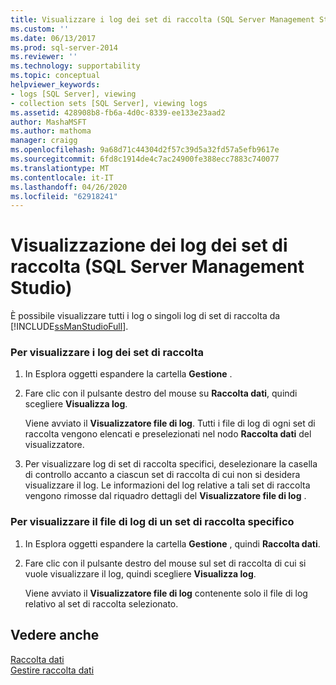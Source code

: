 ```yaml
---
title: Visualizzare i log dei set di raccolta (SQL Server Management Studio) | Microsoft Docs
ms.custom: ''
ms.date: 06/13/2017
ms.prod: sql-server-2014
ms.reviewer: ''
ms.technology: supportability
ms.topic: conceptual
helpviewer_keywords:
- logs [SQL Server], viewing
- collection sets [SQL Server], viewing logs
ms.assetid: 428908b8-fb6a-4d0c-8339-ee133e23aad2
author: MashaMSFT
ms.author: mathoma
manager: craigg
ms.openlocfilehash: 9a68d71c44304d2f57c39d5a32fd57a5efb9617e
ms.sourcegitcommit: 6fd8c1914de4c7ac24900fe388ecc7883c740077
ms.translationtype: MT
ms.contentlocale: it-IT
ms.lasthandoff: 04/26/2020
ms.locfileid: "62918241"
---
```

# <a name="view-collection-set-logs-sql-server-management-studio"></a>Visualizzazione dei log dei set di raccolta (SQL Server Management Studio)
  È possibile visualizzare tutti i log o singoli log di set di raccolta da [!INCLUDE[ssManStudioFull](../../includes/ssmanstudiofull-md.md)].  
  
### <a name="to-view-collection-set-logs"></a>Per visualizzare i log dei set di raccolta  
  
1.  In Esplora oggetti espandere la cartella **Gestione** .  
  
2.  Fare clic con il pulsante destro del mouse su **Raccolta dati**, quindi scegliere **Visualizza log**.  
  
     Viene avviato il **Visualizzatore file di log**. Tutti i file di log di ogni set di raccolta vengono elencati e preselezionati nel nodo **Raccolta dati** del visualizzatore.  
  
3.  Per visualizzare log di set di raccolta specifici, deselezionare la casella di controllo accanto a ciascun set di raccolta di cui non si desidera visualizzare il log. Le informazioni del log relative a tali set di raccolta vengono rimosse dal riquadro dettagli del **Visualizzatore file di log** .  
  
### <a name="to-view-a-specific-collection-set-log-file"></a>Per visualizzare il file di log di un set di raccolta specifico  
  
1.  In Esplora oggetti espandere la cartella **Gestione** , quindi **Raccolta dati**.  
  
2.  Fare clic con il pulsante destro del mouse sul set di raccolta di cui si vuole visualizzare il log, quindi scegliere **Visualizza log**.  
  
     Viene avviato il **Visualizzatore file di log** contenente solo il file di log relativo al set di raccolta selezionato.  
  
## <a name="see-also"></a>Vedere anche  
 [Raccolta dati](data-collection.md)   
 [Gestire raccolta dati](manage-data-collection.md)  
  
  
